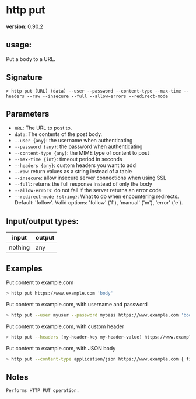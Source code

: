 # http put

**version**: 0.90.2

## **usage**:

Put a body to a URL.

## Signature

`> http put (URL) (data) --user --password --content-type --max-time --headers --raw --insecure --full --allow-errors --redirect-mode`

## Parameters

- `URL`: The URL to post to.
- `data`: The contents of the post body.
- `--user {any}`: the username when authenticating
- `--password {any}`: the password when authenticating
- `--content-type {any}`: the MIME type of content to post
- `--max-time {int}`: timeout period in seconds
- `--headers {any}`: custom headers you want to add
- `--raw`: return values as a string instead of a table
- `--insecure`: allow insecure server connections when using SSL
- `--full`: returns the full response instead of only the body
- `--allow-errors`: do not fail if the server returns an error code
- `--redirect-mode {string}`: What to do when encountering redirects. Default: 'follow'. Valid options: 'follow' ('f'), 'manual' ('m'), 'error' ('e').

## Input/output types:

| input   | output |
| ------- | ------ |
| nothing | any    |

## Examples

Put content to example.com

```bash
> http put https://www.example.com 'body'
```

Put content to example.com, with username and password

```bash
> http put --user myuser --password mypass https://www.example.com 'body'
```

Put content to example.com, with custom header

```bash
> http put --headers [my-header-key my-header-value] https://www.example.com
```

Put content to example.com, with JSON body

```bash
> http put --content-type application/json https://www.example.com { field: value }
```

## Notes

```text
Performs HTTP PUT operation.
```
